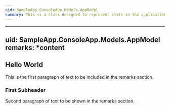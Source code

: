 ```yaml
---
uid: SampleApp.ConsoleApp.Models.AppModel
summary: This is a class designed to represent state in the application. 
---
```

---
uid: SampleApp.ConsoleApp.Models.AppModel
remarks: *content
---
## Hello World
This is the first paragraph of text to be included in the remarks section. 

### First Subheader
Second paragraph of text to be shown in the remarks section. 

